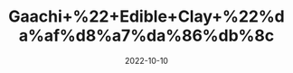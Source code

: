 ---
title: 'Gaachi+%22+Edible+Clay+%22%da%af%d8%a7%da%86%db%8c'
date: '2022-10-10' 
metatag: '' 
inventory: '0' 
draft: false 
# meta description 
shortDescripton: ''
description: 'Stone'
longdescription: ''
featured: True
# product Price
price: '50.0'
# Product Short Description
shortDescription: ''
productID: 'D4B24D35-1529-ED11-9968-005056B3A416'
type: 'products'
category: 'Stone' 
thumnailproduct: 'https://eraconnect.blob.core.windows.net/product-images/aminsaddiquidawakhana/D4B24D35-1529-ED11-9968-005056B3A416.webp' 
images:
  - image: 'https://eraconnect.blob.core.windows.net/product-images/aminsaddiquidawakhana/D4B24D35-1529-ED11-9968-005056B3A416.webp'  
Variants:
---
